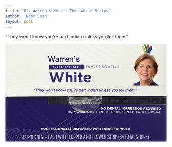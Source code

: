 ```yaml
---
title: "Dr. Warren's Whiter-Than-White Strips"
author: 'Noam Sain'
layout: post
---
```


"They won't know you're part Indian unless you tell them."

![Dr. Warren's Whiter-Than-White Strips](/assets/2018/2018-10-Warrens-Whitestrips.jpg "Dr. Warren's Whiter-Than-White Strips")

